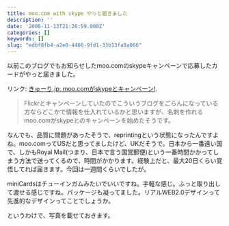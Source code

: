 ```yaml
---
title: moo.com with skype やっと届きました
description: ''
date: '2006-11-13T21:26:59.000Z'
categories: []
keywords: []
slug: "edbf8fb4-a2e0-4466-9fd1-33b13fa8a866"
---
```

以前このブログでもお知らせしたmoo.comのskypeキャンペーンで応募したカードがやっと届きました。

リンク: [きゅーり.jp: moo.comがskypeとキャンペーン!](http://blog.qli.jp/2006/10/moocomskype_a679.html "きゅーり.jp: moo.comがskypeとキャンペーン!").

> Flickrとキャンペーンしていたのでこういうブログをごらんになっている方ならどこかで情報を仕入れているかと思いますが、名刺を作れるmoo.comがskypeとのキャンペーンを始めたそうです。

なんでも、品質に問題があったそうで、reprintingという状態になったんですよね。moo.comってUSだと思ってましたけど、UKだそうで。日本から一番遠い国で、しかもRoyal Mail(つまり、日本で言う国営郵便)という一番時間かかってしまう方法で送ってくるので、時間がかかります。経験上だと、最大20日くらい覚悟してれば届きます。今回は一週間くらいでしたが。

miniCardsはチューインガムみたいでいいですね。手軽な感じ。ふっと取り出して渡せる感じですね。パッケージも凝ってました。リアルWEB2.0デザインって先進的なデザインってことでしょうか。

というわけで、写真を載せておきます。